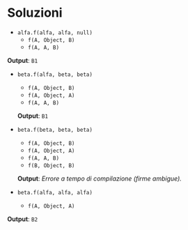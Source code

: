 # Soluzioni

- `alfa.f(alfa, alfa, null)`
  * `f(A, Object, B)`
  * `f(A, A, B)`
  
**Output**: `B1`

- `beta.f(alfa, beta, beta)`
  * `f(A, Object, B)`
  * `f(A, Object, A)`
  * `f(A, A, B)`

  **Output**: `B1`

- `beta.f(beta, beta, beta)`
  * `f(A, Object, B)`
  * `f(A, Object, A)`
  * `f(A, A, B)`
  * `f(B, Object, B)`

  **Output**: *Errore a tempo di compilazione (firme ambigue).*

- `beta.f(alfa, alfa, alfa)`
  * `f(A, Object, A)`

**Output**: `B2`